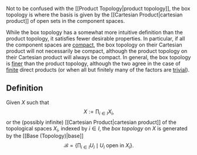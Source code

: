 Not to be confused with the [[Product Topology|product topology]], the box topology is where the basis is given by the [[Cartesian Product|cartesian product]] of open sets in the component spaces.

While the box topology has a somewhat more intuitive definition than the product topology, it satisfies fewer desirable properties. In particular, if all the component spaces are [compact](https://en.wikipedia.org/wiki/Compact_space "Compact space"), the box topology on their Cartesian product will not necessarily be compact, although the product topology on their Cartesian product will always be compact. In general, the box topology is [finer](https://en.wikipedia.org/wiki/Finer_topology "Finer topology") than the product topology, although the two agree in the case of [finite](https://en.wiktionary.org/wiki/finite "wiktionary:finite") direct products (or when all but finitely many of the factors are [trivial](https://en.wikipedia.org/wiki/Trivial_topology "Trivial topology")).

## Definition
Given $X$ such that $$X := \prod_{i \in I} X_i,$$ or the (possibly infinite) [[Cartesian Product|cartesian product]] of the topological spaces $X_i$, indexed by $i \in I$, the _box topology_ on $X$ is generated by the [[Base (Topology)|base]] $$\mathcal{B}=\left\{\prod_{i \in I}U_i \mid U_i \text{ open in } X_i\right\}.$$

